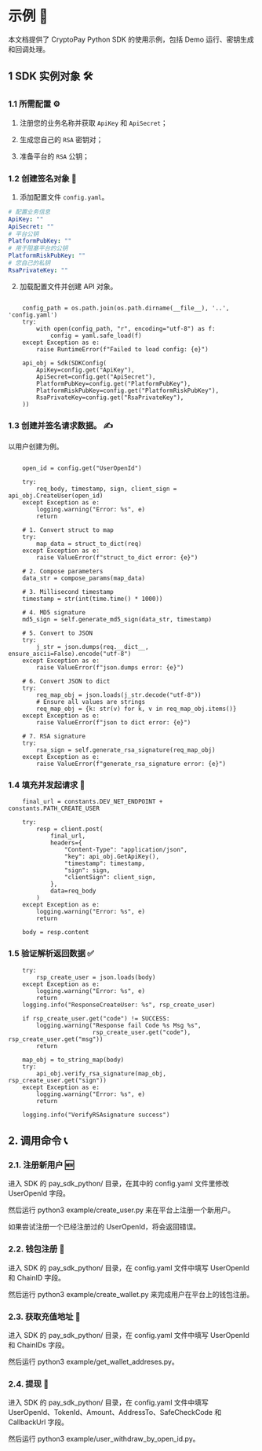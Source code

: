 # 示例 📝

本文档提供了 CryptoPay Python SDK 的使用示例，包括 Demo 运行、密钥生成和回调处理。

## 1 SDK 实例对象 🛠️

### 1.1 所需配置 ⚙️

1. 注册您的业务名称并获取 `ApiKey` 和 `ApiSecret`；

2. 生成您自己的 `RSA` 密钥对；

3. 准备平台的 `RSA` 公钥；

### 1.2 创建签名对象 🔏

1. 添加配置文件 `config.yaml`。

```yaml
# 配置业务信息
ApiKey: ""
ApiSecret: ""
# 平台公钥
PlatformPubKey: ""
# 用于阻塞平台的公钥
PlatformRiskPubKey: ""
# 您自己的私钥
RsaPrivateKey: ""
```

2. 加载配置文件并创建 API 对象。

```

	config_path = os.path.join(os.path.dirname(__file__), '..', 'config.yaml')
    try:
        with open(config_path, "r", encoding="utf-8") as f:
            config = yaml.safe_load(f)
    except Exception as e:
        raise RuntimeError(f"Failed to load config: {e}")

    api_obj = Sdk(SDKConfig(
        ApiKey=config.get("ApiKey"),
        ApiSecret=config.get("ApiSecret"),
        PlatformPubKey=config.get("PlatformPubKey"),
        PlatformRiskPubKey=config.get("PlatformRiskPubKey"),
        RsaPrivateKey=config.get("RsaPrivateKey"),
    ))

```

### 1.3 创建并签名请求数据。 ✍️

以用户创建为例。

```

    open_id = config.get("UserOpenId")

    try:
        req_body, timestamp, sign, client_sign = api_obj.CreateUser(open_id)
    except Exception as e:
        logging.warning("Error: %s", e)
        return

```

```
    # 1. Convert struct to map
    try:
        map_data = struct_to_dict(req)
    except Exception as e:
        raise ValueError(f"struct_to_dict error: {e}")
    
    # 2. Compose parameters
    data_str = compose_params(map_data)
    
    # 3. Millisecond timestamp
    timestamp = str(int(time.time() * 1000))
    
    # 4. MD5 signature
    md5_sign = self.generate_md5_sign(data_str, timestamp)
    
    # 5. Convert to JSON
    try:
        j_str = json.dumps(req.__dict__, ensure_ascii=False).encode("utf-8")
    except Exception as e:
        raise ValueError(f"json.dumps error: {e}")
    
    # 6. Convert JSON to dict
    try:
        req_map_obj = json.loads(j_str.decode("utf-8"))
        # Ensure all values are strings
        req_map_obj = {k: str(v) for k, v in req_map_obj.items()}
    except Exception as e:
        raise ValueError(f"json to dict error: {e}")
    
    # 7. RSA signature
    try:
        rsa_sign = self.generate_rsa_signature(req_map_obj)
    except Exception as e:
        raise ValueError(f"generate_rsa_signature error: {e}")
```

### 1.4 填充并发起请求 🚀

```
    final_url = constants.DEV_NET_ENDPOINT + constants.PATH_CREATE_USER

    try:
        resp = client.post(
            final_url,
            headers={
                "Content-Type": "application/json",
                "key": api_obj.GetApiKey(),
                "timestamp": timestamp,
                "sign": sign,
                "clientSign": client_sign,
            },
            data=req_body
        )
    except Exception as e:
        logging.warning("Error: %s", e)
        return

    body = resp.content

```

### 1.5 验证解析返回数据 ✅

```
    try:
        rsp_create_user = json.loads(body)
    except Exception as e:
        logging.warning("Error: %s", e)
        return
    logging.info("ResponseCreateUser: %s", rsp_create_user)

    if rsp_create_user.get("code") != SUCCESS:
        logging.warning("Response fail Code %s Msg %s",
                        rsp_create_user.get("code"), rsp_create_user.get("msg"))
        return

    map_obj = to_string_map(body)
    try:
        api_obj.verify_rsa_signature(map_obj, rsp_create_user.get("sign"))
    except Exception as e:
        logging.warning("Error: %s", e)
        return

    logging.info("VerifyRSAsignature success")

```

## 2. 调用命令 📞

### 2.1. 注册新用户 🆕

进入 SDK 的 pay_sdk_python/ 目录，在其中的 config.yaml 文件里修改 UserOpenId 字段。

然后运行 python3 example/create_user.py 来在平台上注册一个新用户。

如果尝试注册一个已经注册过的 UserOpenId，将会返回错误。


### 2.2. 钱包注册 💼

进入 SDK 的 pay_sdk_python/ 目录，在 config.yaml 文件中填写 UserOpenId 和 ChainID 字段。

然后运行 python3 example/create_wallet.py 来完成用户在平台上的钱包注册。

### 2.3. 获取充值地址 📍

进入 SDK 的 pay_sdk_python/ 目录，在 config.yaml 文件中填写 UserOpenId 和 ChainIDs 字段。

然后运行 python3 example/get_wallet_addreses.py。

### 2.4. 提现 💸

进入 SDK 的 pay_sdk_python/ 目录，在 config.yaml 文件中填写 UserOpenId、TokenId、Amount、AddressTo、SafeCheckCode 和 CallbackUrl 字段。

然后运行 python3 example/user_withdraw_by_open_id.py。
